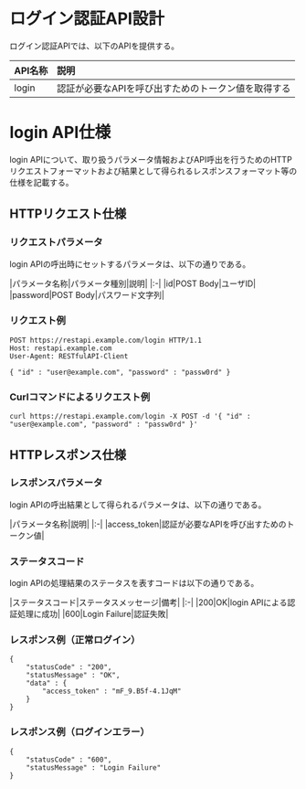 # ログイン認証API設計

ログイン認証APIでは、以下のAPIを提供する。

|API名称|説明|
|:-|:-|
|login|認証が必要なAPIを呼び出すためのトークン値を取得する|

# login API仕様

login APIについて、取り扱うパラメータ情報およびAPI呼出を行うためのHTTPリクエストフォーマットおよび結果として得られるレスポンスフォーマット等の仕様を記載する。

## HTTPリクエスト仕様

### リクエストパラメータ

login APIの呼出時にセットするパラメータは、以下の通りである。

|パラメータ名称|パラメータ種別|説明|
|:-|
|id|POST Body|ユーザID|
|password|POST Body|パスワード文字列|

### リクエスト例

```
POST https://restapi.example.com/login HTTP/1.1
Host: restapi.example.com
User-Agent: RESTfulAPI-Client

{ "id" : "user@example.com", "password" : "passw0rd" }
```

### Curlコマンドによるリクエスト例

```
curl https://restapi.example.com/login -X POST -d '{ "id" : "user@example.com", "password" : "passw0rd" }'
```

## HTTPレスポンス仕様

### レスポンスパラメータ

login APIの呼出結果として得られるパラメータは、以下の通りである。

|パラメータ名称|説明|
|:-|
|access_token|認証が必要なAPIを呼び出すためのトークン値|

### ステータスコード

login APIの処理結果のステータスを表すコードは以下の通りである。

|ステータスコード|ステータスメッセージ|備考|
|:-|
|200|OK|login APIによる認証処理に成功|
|600|Login Failure|認証失敗|

### レスポンス例（正常ログイン）

```
{
    "statusCode" : "200",
    "statusMessage" : "OK",
    "data" : {
        "access_token" : "mF_9.B5f-4.1JqM"
    }
}
```

### レスポンス例（ログインエラー）

```
{
    "statusCode" : "600",
    "statusMessage" : "Login Failure"
}
```